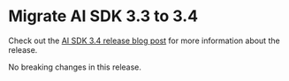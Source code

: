 # Migrate AI SDK 3.3 to 3.4

Check out the [AI SDK 3.4 release blog
post](https://vercel.com/blog/ai-sdk-3-4) for more information about the
release.

No breaking changes in this release.
